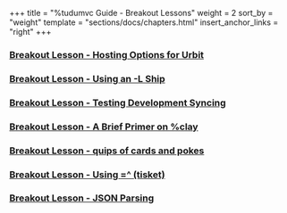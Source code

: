 +++
title = "%tudumvc Guide - Breakout Lessons"
weight = 2
sort_by = "weight"
template = "sections/docs/chapters.html"
insert_anchor_links = "right"
+++

### [Breakout Lesson - Hosting Options for Urbit](./breakout-lessons/hosting-options.md)

### [Breakout Lesson - Using an -L Ship](./breakout-lessons/L-ships.md)

### [Breakout Lesson - Testing Development Syncing](./breakout-lessons/towers-of-hanoi.md)

### [Breakout Lesson - A Brief Primer on %clay](./breakout-lessons/a-brief-primer-on-clay.md)

### [Breakout Lesson - quips of cards and pokes](./breakout-lessons/quip-card-and-poke.md)

### [Breakout Lesson - Using =^ (tisket)](./breakout-lessons/tisket.md)

### [Breakout Lesson - JSON Parsing](./breakout-lessons/more-on-JSON-parsing.md)